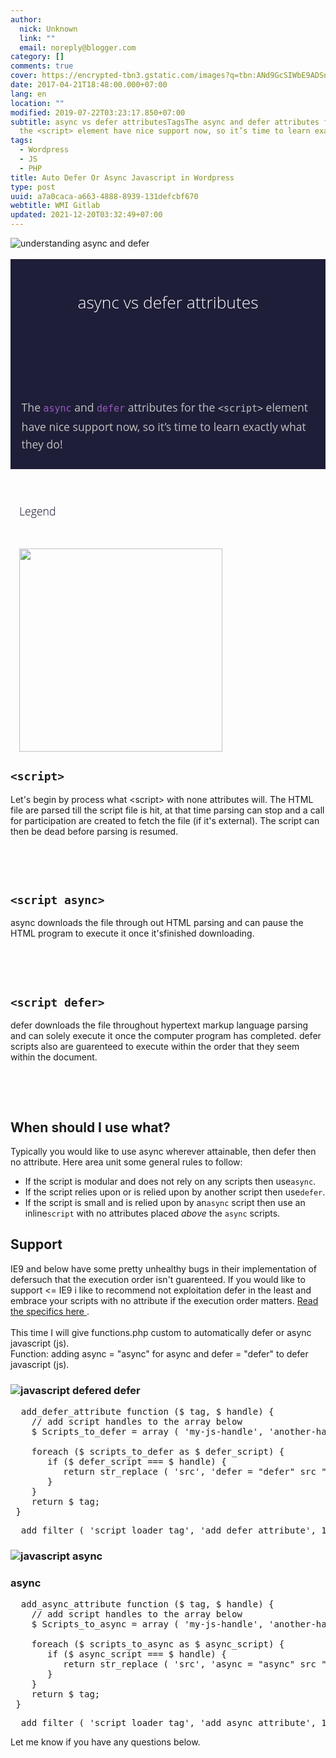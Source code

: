 ```yaml
---
author:
  nick: Unknown
  link: ""
  email: noreply@blogger.com
category: []
comments: true
cover: https://encrypted-tbn3.gstatic.com/images?q=tbn:ANd9GcSIWbE9ADSn11CH5cNI3gcioX1mK17u9QAfTSLX9hxLtwyXgFYdt0J_Yyrw
date: 2017-04-21T18:48:00.000+07:00
lang: en
location: ""
modified: 2019-07-22T03:23:17.850+07:00
subtitle: async vs defer attributesTagsThe async and defer attributes for
  the <script> element have nice support now, so it’s time to learn exactly
tags:
  - Wordpress
  - JS
  - PHP
title: Auto Defer Or Async Javascript in Wordpress
type: post
uuid: a7a0caca-a663-4888-8939-131defcbf670
webtitle: WMI Gitlab
updated: 2021-12-20T03:32:49+07:00
---
```


<div dir="ltr" style="text-align: left;" trbidi="on"><img alt="understanding async and defer" src="https://encrypted-tbn3.gstatic.com/images?q=tbn:ANd9GcSIWbE9ADSn11CH5cNI3gcioX1mK17u9QAfTSLX9hxLtwyXgFYdt0J_Yyrw" title="async or defer"><br><br><div class="masthead" style="background-color: #1e1e38; box-sizing: border-box; color: silver; font-family: 'Open Sans', Helvetica, Arial, sans-serif; font-size: 17.6000003814697px; line-height: 28.1599998474121px; padding: 1.5em 0px;"><div class="wrapper" style="box-sizing: border-box; margin: 0px auto; padding: 0px 1em; position: relative;"><br><header class="inner-wrapper" style="box-sizing: border-box;"><h1 style="box-sizing: border-box; color: white; font-size: 1.5em; font-weight: 300; margin: 0px;">async vs defer attributes</h1><div class="date" style="box-sizing: border-box; color: #9999a5; font-size: 0.8em; font-style: italic;"><br></div></header><span class="screen-reader" style="box-sizing: border-box; left: -9999px; position: absolute;">Tags:</span><br><div class="inner-wrapper" itemprop="description" style="box-sizing: border-box;"><div style="box-sizing: border-box; margin-top: 0.8em;">The&nbsp;<a href="http://www.webmanajemen.com/search?q=async" style="box-sizing: border-box; color: #9b59bf; text-decoration: none;" rel="noopener noreferer nofollow"><code class="highlighter-rouge" style="box-sizing: border-box; font-family: Consolas, Monaco, 'Andale Mono', 'Ubuntu Mono', monospace;">async</code></a>&nbsp;and&nbsp;<a href="http://www.webmanajemen.com/search?q=async" style="box-sizing: border-box; color: #9b59bf; text-decoration: none;" rel="noopener noreferer nofollow"><code class="highlighter-rouge" style="box-sizing: border-box; font-family: Consolas, Monaco, 'Andale Mono', 'Ubuntu Mono', monospace;">defer</code></a>&nbsp;attributes for the&nbsp;<code class="highlighter-rouge" style="box-sizing: border-box; font-family: Consolas, Monaco, 'Andale Mono', 'Ubuntu Mono', monospace;">&lt;script&gt;</code>&nbsp;element have nice support now, so it’s time to learn exactly what they do!</div></div></div></div><div class="wrapper" style="box-sizing: border-box; margin: 0px auto; padding: 0px 1em; position: relative;"><div class="inner-wrapper" style="box-sizing: border-box;"><h2 id="legend" style="box-sizing: border-box; color: #1e1e38; font-family: 'Open Sans', Helvetica, Arial, sans-serif; font-size: 17.6000003814697px; font-weight: 300; line-height: 28.1599998474121px; margin-top: 3em; position: relative; text-shadow: rgba(0, 0, 0, 0.2) 0px 1px 1px;">Legend<a aria-hidden="true" class="anchor" href="http://www.growingwiththeweb.com/2014/02/async-vs-defer-attributes.html#legend" style="box-sizing: border-box; color: #9b59bf; display: inline; padding: 0px 0px 0px 0.3em; position: static; right: 100%; text-decoration: none; top: -0.3em; visibility: hidden;" rel="noopener noreferer nofollow"></a></h2><br><figure class="post-image left-aligned" style="box-sizing: border-box; color: #1e1e38; font-family: 'Open Sans', Helvetica, Arial, sans-serif; font-size: 17.6000003814697px; line-height: 28.1599998474121px; margin: 0px;"><img alt="" src="http://www.growingwiththeweb.com/images/2014/02/26/legend.svg" style="box-sizing: border-box; margin-top: 0.8em; width: 324.8125px;"></figure></div></div><div><div><div><h2 id="script">                <code>&lt;script&gt;</code>                <a href="http://www.growingwiththeweb.com/2014/02/async-vs-defer-attributes.html#script" rel="noopener noreferer nofollow">                </a>            </h2>Let's begin by process what &lt;script&gt; with none attributes                 will. The HTML file are parsed till the script file is hit, at                 that time parsing can stop and a call for participation are                 created to fetch the file (if it's external). The script can                 then be dead before parsing is resumed.             <br><br><figure>                <img alt="" src="http://www.growingwiththeweb.com/images/2014/02/26/script.svg">            </figure>            <br><h2 id="script-async">                <code>&lt;script async&gt;</code>                <a href="http://www.growingwiththeweb.com/2014/02/async-vs-defer-attributes.html#script-async" rel="noopener noreferer nofollow">                </a>            </h2>async downloads the file through out HTML parsing and can pause                 the HTML program to execute it once it'sfinished downloading.             <br><br><figure>                <img alt="" src="http://www.growingwiththeweb.com/images/2014/02/26/script-async.svg">            </figure>            <br><h2 id="script-defer">                <code>&lt;script defer&gt;</code>                <a href="http://www.growingwiththeweb.com/2014/02/async-vs-defer-attributes.html#script-defer" rel="noopener noreferer nofollow">                </a>            </h2>defer downloads the file throughout hypertext markup language                 parsing and can solely execute it once the computer program has                 completed. defer scripts also are guarenteed to execute within                 the order that they seem within the document.             <br><br><figure>                <img alt="" src="http://www.growingwiththeweb.com/images/2014/02/26/script-defer.svg">            </figure>            <br><h2 id="when-should-i-use-what">                When should I use what?                 <a href="http://www.growingwiththeweb.com/2014/02/async-vs-defer-attributes.html#when-should-i-use-what" rel="noopener noreferer nofollow">                </a>            </h2>Typically you would like to use async wherever attainable, then                 defer then no attribute. Here area unit some general rules to                 follow:             <br><ul><li>                    If the script is modular and does not rely on any scripts                     then use<code>async</code>.                 </li><li>                    If the script relies upon or is relied upon by another                     script then use<code>defer</code>.                 </li><li>If the script is small and is relied upon by an<code>async</code> script then use an inline<code>script</code> with no attributes placed                    <em>above</em> the <code>async</code> scripts.                 </li></ul><h2 id="support">                Support                 <a href="http://www.growingwiththeweb.com/2014/02/async-vs-defer-attributes.html#support" rel="noopener noreferer nofollow">                </a>            </h2>IE9 and below have some pretty unhealthy bugs in their                 implementation of defersuch that the execution order isn't                 guarenteed. If you would like to support &lt;= IE9 i like to                 recommend not exploitation defer in the least and embrace your                 scripts with no attribute if the execution order matters.                 <a href="https://github.com/h5bp/lazyweb-requests/issues/42" rel="noopener noreferer nofollow" target="_blank">                    Read the specifics here                </a>                .             <br><br></div></div>This time I will give functions.php custom to automatically defer or         async javascript (js).     </div><div>Function: adding async = "async" for async and defer = "defer" to defer         javascript (js).     </div><h3></h3><h3>    <img alt="javascript defered" src="https://encrypted-tbn2.gstatic.com/images?q=tbn:ANd9GcRD46gw7NCUBEMNU9hmss9gZKXdkRh7MLOadDrb4vmTmqu2flr0" title="defer js">    defer </h3><pre>  add_defer_attribute function ($ tag, $ handle) {<br>    // add script handles to the array below<br>    $ Scripts_to_defer = array ( 'my-js-handle', 'another-handle');<br>   <br>    foreach ($ scripts_to_defer as $ defer_script) {<br>       if ($ defer_script === $ handle) {<br>          return str_replace ( 'src', 'defer = "defer" src ", $ tags);<br>       }<br>    }<br>    return $ tag;<br> } </pre><pre>  add_filter ( 'script_loader_tag', 'add_defer_attribute', 10, 2); </pre><h3>    <img alt="javascript async" src="https://encrypted-tbn1.gstatic.com/images?q=tbn:ANd9GcSfPn8NMMPZCo-EomS-sRAH3vLNAlcwWo1YOi7DOqXU6UG75ttJ4nRDzoosdw" title="async js"></h3><h3>    async </h3><pre>  add_async_attribute function ($ tag, $ handle) {<br>    // add script handles to the array below<br>    $ Scripts_to_async = array ( 'my-js-handle', 'another-handle');<br>   <br>    foreach ($ scripts_to_async as $ async_script) {<br>       if ($ async_script === $ handle) {<br>          return str_replace ( 'src', 'async = "async" src ", $ tags);<br>       }<br>    }<br>    return $ tag;<br> } </pre><pre>  add_filter ( 'script_loader_tag', 'add_async_attribute', 10, 2); </pre><div>Let me know if you have any questions below.     </div></div><script>document.querySelectorAll("pre,code");
  pretext.forEach(function (el) {
    el.classList.toggle("notranslate", true);
  });</script>